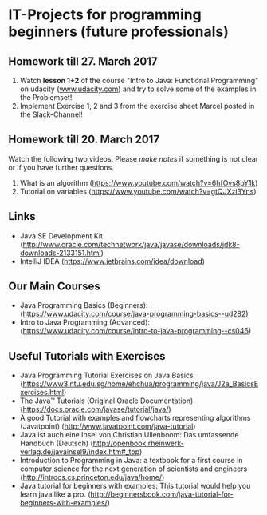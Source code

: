 # IT-Projects for programming beginners (future professionals)

## Homework till 27. March 2017
1. Watch **lesson 1+2** of the course "Intro to Java: Functional Programming" on udacity (www.udacity.com) and try to solve some of the examples in the Problemset!
2. Implement Exercise 1, 2 and 3 from the exercise sheet Marcel posted in the Slack-Channel!


## Homework till 20. March 2017
Watch the following two videos. Please *make notes* if something is not clear or if you have further questions.
1. What is an algorithm (https://www.youtube.com/watch?v=6hfOvs8pY1k)
2. Tutorial on variables (https://www.youtube.com/watch?v=gtQJXzi3Yns)

## Links
- Java SE Development Kit (http://www.oracle.com/technetwork/java/javase/downloads/jdk8-downloads-2133151.html)
- IntelliJ IDEA (https://www.jetbrains.com/idea/download)

## Our Main Courses
- Java Programming Basics (Beginners): (https://www.udacity.com/course/java-programming-basics--ud282)
- Intro to Java Programming (Advanced): (https://www.udacity.com/course/intro-to-java-programming--cs046)

## Useful Tutorials with Exercises
- Java Programming Tutorial Exercises on Java Basics (https://www3.ntu.edu.sg/home/ehchua/programming/java/J2a_BasicsExercises.html)
- The Java™ Tutorials (Original Oracle Documentation) (https://docs.oracle.com/javase/tutorial/java/)
- A good Tutorial with examples and flowcharts representing algorithms (Javatpoint) (http://www.javatpoint.com/java-tutorial)
- Java ist auch eine Insel von Christian Ullenboom: Das umfassende Handbuch (Deutsch) (http://openbook.rheinwerk-verlag.de/javainsel9/index.htm#_top)
- Introduction to Programming in Java: a textbook for a first course in computer science for the next generation of scientists and engineers (http://introcs.cs.princeton.edu/java/home/)
- Java tutorial for beginners with examples: This tutorial would help you learn java like a pro. (http://beginnersbook.com/java-tutorial-for-beginners-with-examples/)
